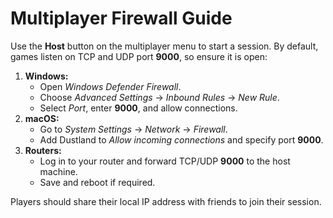 # Multiplayer Firewall Guide

Use the **Host** button on the multiplayer menu to start a session. By default,
games listen on TCP and UDP port **9000**, so ensure it is open:

1. **Windows:**
   - Open *Windows Defender Firewall*.
   - Choose *Advanced Settings* → *Inbound Rules* → *New Rule*.
   - Select *Port*, enter **9000**, and allow connections.
2. **macOS:**
   - Go to *System Settings* → *Network* → *Firewall*.
   - Add Dustland to *Allow incoming connections* and specify port **9000**.
3. **Routers:**
   - Log in to your router and forward TCP/UDP **9000** to the host machine.
   - Save and reboot if required.

Players should share their local IP address with friends to join their session.
